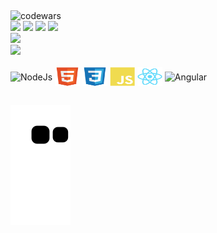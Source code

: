 ##

<img src=https://www.codewars.com/users/wiflysk8/badges/large alt="codewars">

 <div>
 
  <a href="https://github.com/wiflysk8">
   <a href="https://www.luismrtinez.com" target="_blank"><img src="https://img.shields.io/badge/portfolio-0A0A0A?style=for-the-badge&logo=dev.to&logoColor=white" target="_blank"></a>
  <a href="https://www.linkedin.com/in/luis-martínez-enríquez" target="_blank"><img src="https://img.shields.io/badge/-LinkedIn-%230077B5?style=for-the-badge&logo=linkedin&logoColor=white" target="_blank"></a> 
  <a href="https://instagram.com/luismrtinez" target="_blank"><img src="https://img.shields.io/badge/-Instagram-%23E4405F?style=for-the-badge&logo=instagram&logoColor=white" target="_blank"></a>
  <a href = "mailto:wifly.sk8@gmail.com"><img src="https://img.shields.io/badge/-Gmail-%23333?style=for-the-badge&logo=gmail&logoColor=white" target="_blank"></a>   
  <div>
  <img height="200em" src="https://github-readme-stats.vercel.app/api?username=wiflysk8&show_icons=true&theme=gotham&include_all_commits=true&count_private=true"/> 
  </div>
    <img height="200em" src="https://github-readme-stats.vercel.app/api/top-langs/?username=wiflysk8&layout=compact&langs_count=7&theme=gotham"/>
</div>
<div>
<br>
  <img align="center" alt="NodeJs" height="30" width="40" src="https://cdn.jsdelivr.net/gh/devicons/devicon/icons/nodejs/nodejs-original.svg">
  <img align="center" alt="HTML" height="30" width="40" src="https://raw.githubusercontent.com/devicons/devicon/master/icons/html5/html5-original.svg">
  <img align="center" alt="CSS" height="30" width="40" src="https://raw.githubusercontent.com/devicons/devicon/master/icons/css3/css3-original.svg">
  <img align="center" alt="Js" height="30" width="40" src="https://raw.githubusercontent.com/devicons/devicon/master/icons/javascript/javascript-plain.svg"> 
  <img align="center" alt="React" height="30" width="40" src="https://raw.githubusercontent.com/devicons/devicon/master/icons/react/react-original.svg">
   <img align="center" alt="Angular" height="30" width="40" src="https://cdn.jsdelivr.net/gh/devicons/devicon/icons/angularjs/angularjs-original.svg" />

</div>
   
  ##
 
<div>

![Snake animation](https://github.com/wiflysk8/wiflysk8/blob/output/github-contribution-grid-snake.svg)

</div>
